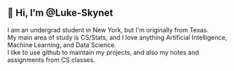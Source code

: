👋 Hi, I’m @Luke-Skynet
-
I am an undergrad student in New York, but I'm originally from Texas.   
My main area of study is CS/Stats, and I love anything Artificial Intelligence, Machine Learning, and Data Science.  
I like to use github to maintain my projects, and also my notes and assignments from CS classes.

<!---
Luke-Skynet/Luke-Skynet is a ✨ special ✨ repository because its `README.md` (this file) appears on your GitHub profile.
You can click the Preview link to take a look at your changes.
--->
